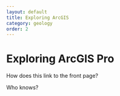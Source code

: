```yaml
---
layout: default
title: Exploring ArcGIS
category: geology
order: 2
---
```


# Exploring ArcGIS Pro

How does this link to the front page?

Who knows?
